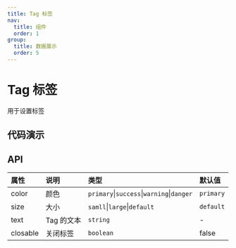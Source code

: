 ```yaml
---
title: Tag 标签
nav:
  title: 组件
  order: 1
group: 
  title: 数据展示
  order: 5
---
```


# Tag 标签

用于设置标签

## 代码演示

<code src="./demo/basic.tsx"></code>

<code src="./demo/size.tsx"></code>

<code src="./demo/color.tsx"></code>

## API

| 属性     | 说明       | 类型                                   | 默认值  |
| :------- | :--------- | :------------------------------------- | :------ |
| color    | 颜色       | `primary`\|`success`\|`warning`\|`danger` | `primary` |
| size     | 大小       | `samll`\|`large`\|`default`             |  `default` |
| text     | Tag 的文本 | `string`                                 | -      |
| closable | 关闭标签   | `boolean`                                | false   |

<!-- <code src="./demo/basic.tsx"></code> -->
